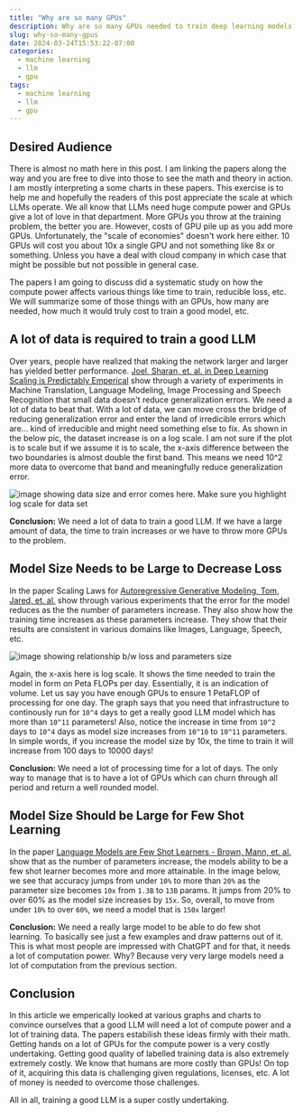 ```yaml
---
title: "Why are so many GPUs"
description: Why are so many GPUs needed to train deep learning models?
slug: why-so-many-gpus
date: 2024-03-24T15:53:22-07:00
categories:
  - machine learning
  - llm
  - gpu
tags:
  - machine learning
  - llm
  - gpu
---
```


## Desired Audience

There is almost no math here in this post. I am linking the papers along the way and you are free to dive into those to see the math and theory in action. I am mostly interpreting a some charts in these papers. This exercise is to help me and hopefully the readers of this post appreciate the scale at which LLMs operate. We all know that LLMs need huge compute power and GPUs give a lot of love in that department. More GPUs you throw at the training problem, the better you are. However, costs of GPU pile up as you add more GPUs. Unfortunately, the "scale of economies" doesn't work here either. 10 GPUs will cost you about 10x a single GPU and not something like 8x or something. Unless you have a deal with cloud company in which case that might be possible but not possible in general case.

The papers I am going to discuss did a systematic study on how the compute power affects various things like time to train, reducible loss, etc. We will summarize some of those things with an GPUs, how many are needed, how much it would truly cost to train a good model, etc.


## A lot of data is required to train a good LLM

Over years, people have realized that making the network larger and larger has yielded better performance. [Joel, Sharan, et. al. in Deep Learning Scaling is Predictably Emperical](https://arxiv.org/abs/1712.00409) show through a variety of experiments in Machine Translation, Language Modeling, Image Processing and Speech Recognition that small data doesn't reduce generalization errors. We need a lot of data to beat that. With a lot of data, we can move cross the bridge of reducing generalization error and enter the land of irredicible errors which are... kind of irreducible and might need something else to fix. As shown in the below pic, the dataset increase is on a log scale. I am not sure if the plot is to scale but if we assume it is to scale, the x-axis difference between the two boundaries is almost double the first band. This means we need 10^2 more data to overcome that band and meaningfully reduce generalization error.

![image showing data size and error comes here. Make sure you highlight log scale for data set]()

**Conclusion:** We need a lot of data to train a good LLM. If we have a large amount of data, the time to train increases or we have to throw more GPUs to the problem.

## Model Size Needs to be Large to Decrease Loss

In the paper Scaling Laws for [Autoregressive Generative Modeling, Tom, Jared, et. al.](https://arxiv.org/abs/2010.14701) show through various experiments that the error for the model reduces as the the number of parameters increase. They also show how the training time increases as these parameters increase. They show that their results are consistent in various domains like Images, Language, Speech, etc.

![image showing relationship b/w loss and parameters size]()

Again, the x-axis here is log scale. It shows the time needed to train the model in form on Peta FLOPs per day. Essentially, it is an indication of volume. Let us say you have enough GPUs to ensure 1 PetaFLOP of processing for one day. The graph says that you need that infrastructure to continously run for `10^4` days to get a really good LLM model which has more than `10^11` parameters! Also, notice the increase in time from `10^2` days to `10^4` days as model size increases from `10^10` to `10^11` parameters. In simple words, if you increase the model size by 10x, the time to train it will increase from 100 days to 10000 days!

**Conclusion:** We need a lot of processing time for a lot of days. The only way to manage that is to have a lot of GPUs which can churn through all period and return a well rounded model.

## Model Size Should be Large for Few Shot Learning

In the paper [Language Models are Few Shot Learners - Brown, Mann, et. al.](https://arxiv.org/abs/2005.14165) show that as the number of parameters increase, the models ability to be a few shot learner becomes more and more attainable. In the image below, we see that accuracy jumps from under `10%` to more than `20%` as the parameter size becomes `10x` from `1.3B` to `13B` params. It jumps from 20% to over 60% as the model size increases by `15x`. So, overall, to move from under `10%` to over `60%`, we need a model that is `150x` larger!

**Conclusion:** We need a really large model to be able to do few shot learning. To basically see just a few examples and draw patterns out of it. This is what most people are impressed with ChatGPT and for that, it needs a lot of computation power. Why? Because very very large models need a lot of computation from the previous section.

## Conclusion

In this article we emperically looked at various graphs and charts to convince ourselves that a good LLM will need a lot of compute power and a lot of training data. The papers estabilish these ideas firmly with their math. Getting hands on a lot of GPUs for the compute power is a very costly undertaking. Getting good quality of labelled training data is also extremely extremely costly. We know that humans are more costly than GPUs! On top of it, acquiring this data is challenging given regulations, licenses, etc. A lot of money is needed to overcome those challenges.

All in all, training a good LLM is a super costly undertaking.
